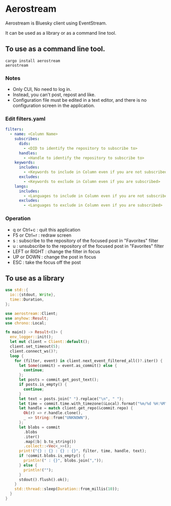 # Aerostream

Aerostream is Bluesky client using EventStream.

It can be used as a library or as a command line tool.

## To use as a command line tool.

```shell
cargo install aerostream
aerostream
```

### Notes

- Only CUI, No need to log in.
- Instead, you can't post, repost and like.
- Configuration file must be edited in a text editor, and there is no configuration screen in the application.

### Edit filters.yaml

```yaml
filters:
  - name: <Column Name>
    subscribes:
      dids:
        - <DID to identify the repository to subscribe to>
      handles:
        - <Handle to identify the repository to subscribe to>
    keywords:
      includes:
        - <Keywords to include in Column even if you are not subscribed>
      excludes:
        - <Keywords to exclude in Column even if you are subscribed>
    langs:
      includes:
        - <Languages to include in Column even if you are not subscribed>
      excludes:
        - <Languages to exclude in Column even if you are subscribed>
```

### Operation

- q or Ctrl+c : quit this application
- F5 or Ctrl+r : redraw screen
- s : subscribe to the repository of the focused post in "Favorites" filter
- u : unsubscribe to the repository of the focused post in "Favorites" filter
- LEFT or RIGHT : change the filter in focus
- UP or DOWN : change the post in focus
- ESC : take the focus off the post

## To use as a library

```rust
use std::{
  io::{stdout, Write},
  time::Duration,
};

use aerostream::Client;
use anyhow::Result;
use chrono::Local;

fn main() -> Result<()> {
  env_logger::init();
  let mut client = Client::default();
  client.set_timeout(5);
  client.connect_ws()?;
  loop {
    for (filter, event) in client.next_event_filtered_all()?.iter() {
      let Some(commit) = event.as_commit() else {
        continue;
      };
      let posts = commit.get_post_text();
      if posts.is_empty() {
        continue;
      }
      let text = posts.join(" ").replace("\n", " ");
      let time = commit.time.with_timezone(&Local).format("%m/%d %H:%M");
      let handle = match client.get_repo(&commit.repo) {
        Ok(r) => r.handle.clone(),
        _ => String::from("UNKNOWN"),
      };
      let blobs = commit
        .blobs
        .iter()
        .map(|b| b.to_string())
        .collect::<Vec<_>>();
      print!("{} : {} : {} : {}", filter, time, handle, text);
      if !commit.blobs.is_empty() {
        println!(" : {}", blobs.join(","));
      } else {
        println!("");
      }
      stdout().flush().ok();
    }
    std::thread::sleep(Duration::from_millis(10));
  }
}
```
